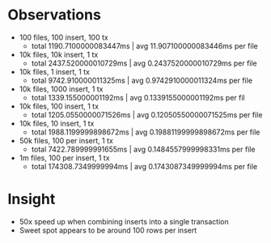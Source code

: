 # Observations

- 100 files, 100 insert, 100 tx
  - total 1190.7100000083447ms | avg 11.907100000083446ms per file
- 10k files, 10k insert, 1 tx
  - total 2437.520000010729ms | avg 0.2437520000010729ms per file
- 10k files, 1 insert, 1 tx
  - total 9742.910000011325ms | avg 0.9742910000011324ms per file
- 10k files, 1000 insert, 1 tx
  - total 1339.155000001192ms | avg 0.1339155000001192ms per fil
- 10k files, 100 insert, 1 tx
  - total 1205.0550000071526ms | avg 0.12050550000071525ms per file
- 10k files, 10 insert, 1 tx
  - total 1988.1199999898672ms | avg 0.19881199999898672ms per file
- 50k files, 100 per insert, 1 tx
  - total 7422.789999991655ms | avg 0.1484557999998331ms per file
- 1m files, 100 per insert, 1 tx
  - total 174308.7349999994ms | avg 0.1743087349999994ms per file

# Insight

- 50x speed up when combining inserts into a single transaction
- Sweet spot appears to be around 100 rows per insert
